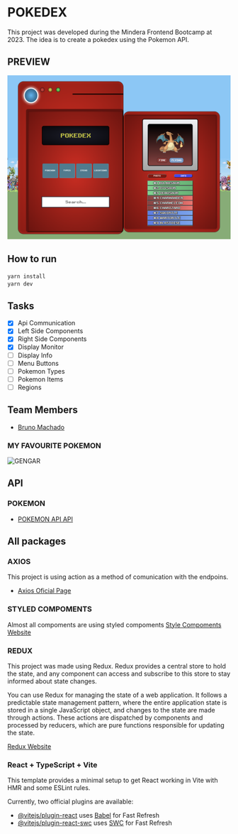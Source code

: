 # POKEDEX

This project was developed during the Mindera Frontend Bootcamp at 2023.
The idea is to create a pokedex using the Pokemon API.

## PREVIEW

![Pokedex](public/pokedex.png)

## How to run

```bash
yarn install
yarn dev
```

## Tasks

- [x] Api Communication
- [x] Left Side Components
- [x] Right Side Components
- [x] Display Monitor
- [ ] Display Info
- [ ] Menu Buttons
- [ ] Pokemon Types
- [ ] Pokemon Items
- [ ] Regions

## Team Members

- [Bruno Machado](https://github.com/brunomachadors)

### MY FAVOURITE POKEMON

![GENGAR](https://images-wixmp-ed30a86b8c4ca887773594c2.wixmp.com/f/96269ce8-4a07-4702-936a-6860e1b5594f/df2h3dd-6db30c29-a4cf-4329-b86f-0d118c144b7d.png?token=eyJ0eXAiOiJKV1QiLCJhbGciOiJIUzI1NiJ9.eyJzdWIiOiJ1cm46YXBwOjdlMGQxODg5ODIyNjQzNzNhNWYwZDQxNWVhMGQyNmUwIiwiaXNzIjoidXJuOmFwcDo3ZTBkMTg4OTgyMjY0MzczYTVmMGQ0MTVlYTBkMjZlMCIsIm9iaiI6W1t7InBhdGgiOiJcL2ZcLzk2MjY5Y2U4LTRhMDctNDcwMi05MzZhLTY4NjBlMWI1NTk0ZlwvZGYyaDNkZC02ZGIzMGMyOS1hNGNmLTQzMjktYjg2Zi0wZDExOGMxNDRiN2QucG5nIn1dXSwiYXVkIjpbInVybjpzZXJ2aWNlOmZpbGUuZG93bmxvYWQiXX0.piOIw_Tgm_VMOJOZd5GEjXpHxwfk3ByqDCX2-uoTfoM)

## API

### POKEMON

- [POKEMON API API](https://pokeapi.co/)

## All packages

### AXIOS

This project is using action as a method of comunication with the endpoins.

- [Axios Oficial Page](https://axios-http.com/docs/intro)

### STYLED COMPOMENTS

Almost all compoments are using styled compoments
[Style Compoments Website](https://styled-components.com/)

### REDUX

This project was made using Redux. Redux provides a central store to hold the state, and any component can access and subscribe to this store to stay informed about state changes.

You can use Redux for managing the state of a web application. It follows a predictable state management pattern, where the entire application state is stored in a single JavaScript object, and changes to the state are made through actions.
These actions are dispatched by components and processed by reducers, which are pure functions responsible for updating the state.

[Redux Website](https://redux.js.org/)

### React + TypeScript + Vite

This template provides a minimal setup to get React working in Vite with HMR and some ESLint rules.

Currently, two official plugins are available:

- [@vitejs/plugin-react](https://github.com/vitejs/vite-plugin-react/blob/main/packages/plugin-react/README.md) uses [Babel](https://babeljs.io/) for Fast Refresh
- [@vitejs/plugin-react-swc](https://github.com/vitejs/vite-plugin-react-swc) uses [SWC](https://swc.rs/) for Fast Refresh
